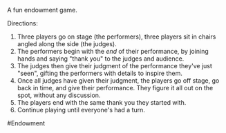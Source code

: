 A fun endowment game.

Directions:
1. Three players go on stage (the performers), three players sit in chairs angled along the side (the judges).
2. The performers begin with the *end* of their performance, by joining hands and saying "thank you" to the judges and audience.
3. The judges then give their judgment of the performance they've just "seen", gifting the performers with details to inspire them.
4. Once all judges have given their judgment, the players go off stage, go back in time, and give their performance. They figure it all out on the spot, without any discussion.
5. The players end with the same thank you they started with.
6. Continue playing until everyone's had a turn.

#Endowment